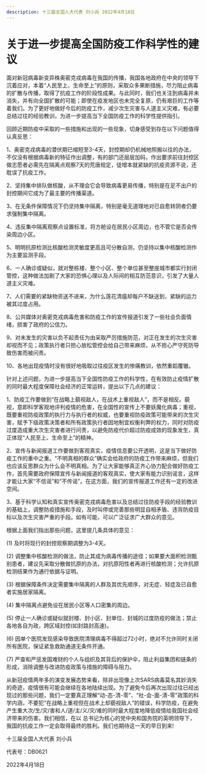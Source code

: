 ```yaml
---
description: 十三届全国人大代表 刘小兵 2022年4月18日
---
```


# 关于进一步提高全国防疫工作科学性的建议

面对新冠病毒新变异株奥密克戎病毒在我国的传播，我国各地政府在中央的领导下沉着应对，本着“人民至上、生命至上”的原则，采取众多果断措施，尽力阻止病毒的扩散与传播，取得了抗疫工作的阶段性成果。与此同时，我们也关注到病毒并未消失，并有向全国扩散的可能；即使在疫发地区也未完全复原，仍有艰巨的工作等着我们。为了更好地做好今后的防疫工作，减少次生灾害与人道主义灾难，有必要总结过往的经验教训，为进一步提高当下全国防疫工作的科学性提供指引。

回顾近期防疫中采取的一些措施和出现的一些现象，切身感受到存在以下问题值得认真反思：

1、奥密克戎病毒的潜伏期已缩短至3-4天，封控期却仍机械地照搬以往的办法，不仅没有根据病毒新的特征作出调整，有的部门还层层加码，作出要求前往封控区做志愿者必需先在隔离点观察7天的荒唐规定，徒增本就紧缺的抗疫资源不说，还耽误了抗疫工作。

2、坚持集中排队做核酸，从不理会它会导致病毒更易传播，特别是在足不出户的封控期间它成为了最主要的传播渠道。

3、在无条件保障情况下仍坚持集中隔离，特别是毫无道理地对已自愈转阴者仍要求强制集中隔离。

4、违反集中隔离观察点设置标准，将方舱设在居民小区周边，也不管它是否会传染周边小区。

5、明明抗原检测比核酸检测灵敏度更高且可分散自测，仍坚持以集中核酸检测作为主要监测手段。

6、一人确诊或疑似，就对整栋楼、整个小区、整个单位甚至整座城市都实行封闭管控，这种做法加剧了大家的恐惧心理以及人际间的相互防范意识，引发了大量人道主义灾难。

7、人们需要的紧缺物资送不进来，为什么莲花清瘟却每户不缺送到，紧缺的运力被其过度占用。

8、公共媒体对奥密克戎病毒危害和防疫工作的宣传报道引发了一些社会负面情绪，损害了政府的公信力。

9、对未发生的灾害以负不起责任为由采取严厉措施防范，对正在发生的次生灾害却视而不见；政策执行者只担心放松管控会给自己带来麻烦，从不担心严守死防导致伤害而被问责。

10、各地出现疫情时没有很好地吸取过往疫区发生的惨痛教训，依然重蹈覆辙。

针对上述问题，为进一步提高当下全国性防疫工作的科学性，在有效防止疫情扩散的同时最大程度保障社会经济的正常运转，提出以下几点的建议：

1、防疫工作要做到“在战略上藐视敌人，在战术上重视敌人”，而不是相反。藐视，意即科学客观地评判疫情的危害，在全国性的宣传上不要妖魔化病毒；重视，既要重视防疫政策的执行力与执行者的权威，也要重视防疫政策可能带来的次生灾害，赋予下级政策决策者和所有政策执行者因地制宜权衡利弊的权力，同时对防疫过度造成重大次生灾害者进行问责，以避免防疫代价超过防疫成效的现象发生，真正体现“人民至上、生命至上”的精神。

2、宣传与新闻报道工作要做到客观真实，疫情信息要公开透明，这是当下做好防疫工作的重中之重。“不明真相的群众”确实会给政府的防疫工作带来麻烦，但我们也应该反思群众为什么会不明真相。为了让大家能够真正齐心协力配合做好防疫工作，首先需要政府保障宣传与新闻报道的客观真实，使大家有能力识别谣言，这样才能让大家“不信谣”和“不传谣”。在这方面，我们的宣传报道工作还有一定的改进空间。

3、基于科学认知和真实宣传奥密克戎病毒危害以及总结过往防疫手段的经验教训的基础上，调整防疫措施和手段，及时叫停或完善那些明显自相矛盾、违背防疫目标以及次生灾害严重的手段。如有可能，可以广泛征求广大群众的意见。

根据上面我们指出那些问题，这里提几条具体的意见：

(1) 及时将现行的封控观察期调整为3-4天。

(2) 调整集中核酸检测的做法，防止其成为病毒传播的途径；如果要大面积检测甄别患者，建议先采取分散做抗原的办法，对抗原阳性者再进行核酸检测；允许抗原检测结果作为通行依据与证明。

(3) 根据保障条件决定需要集中隔离的人群及其优先顺序，对无症、轻症及已自愈者实施居家隔离。

(4) 集中隔离点避免设在居民小区等人口密集的周边。

(5) 停止一人确诊或疑似就封楼、封小区、封单位、封城的过度防疫的做法；禁止各地各自为政，跨区域封控(如封路封高速)。

(6) 因单个医院发现感染导致医院清理病毒不得超过72小时，绝对不允许同时关闭所有医院，保证紧急救助通道无条件开通。

(7) 严查和严惩发国难财的个人与组织及其背后的保护伞，阻止利益集团和链条的形成，消除调整与改进防疫政策与措施的障碍与阻力。

从新冠疫情两年多的演变发展态势来看，除非出现像上次SARS病毒莫名其妙消失的奇迹，疫情很有可能会继续在各地陆续出现。为了避免今后再次出现过往已经出现过的那些问题，我们一定要真正理解“动-态-清-零”、“社-会-面-清-零”政策的科学内涵，不要犯“在战略上重视但在战术上却藐视敌人”的错误，科学防疫，在避免产生重大次/生/灾/害和人/道/主/义/灾/难的同时最大程度地降低疫情给我国社会经济带来的伤害。我们相信，在以 总书记为核心的党中央和国务院的英明领导下，我国的抗疫工作一定会取得最终的胜利。我们也期待这一天的早日到来!

十三届全国人大代表 刘小兵

代表号：DB0621

2022年4月18日
